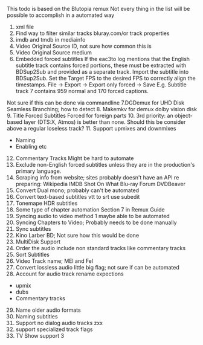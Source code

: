This todo is based on the Blutopia remux
Not every thing in the list will be possible to accomplish in a automated way


1. xml file
2. Find way to filter similar tracks bluray.com/or track properties
2. imdb and tmdb in mediainfo
3. Video Original Source ID, not sure how common this is
4. Video Original Source medium
5. Embedded forced subtitles
   If the eac3to log mentions that the English subtitle track contains forced portions, these must be extracted with BDSup2Sub and provided as a separate track.
   Import the subtitle into BDSup2Sub.
   Set the Target FPS to the desired FPS to correctly align the timestamps.
   File → Export → Export only forced → Save
   E.g. Subtitle track 7 contains 959 normal and 170 forced captions.

Not sure if this can be done via commandline
7.DGDemux for UHD Disk Seamless Branching; how to detect 8. Makemkv for demux dolby vision disk 9. Title Forced Subtitles Forced for foreign parts 10. 3rd priority: an object-based layer (DTS:X, Atmos) is better than none. Should this be consider above a regular loseless track? 11. Support upmixes and downmixes

- Naming
- Enabling etc

12. Commentary Tracks
    Might be hard to automate
13. Exclude non-English forced subtitles unless they are in the production's primary language.
14. Scraping info from website; sites probably doesn't have an API
    re preparing:
    Wikipedia
    IMDB
    Shot On What
    Blu-ray Forum
    DVDBeaver
15. Convert Dual mono; probably can't be automated
16. Convert text-based subtitles vtt to srt use subedit
17. Tonemape HDR subtitles
18. Some type of chapter automation Section 7 in Remux Guide
19. Syncing audio to video method 1 maybe able to be automated
20. Syncing Chapters to Video; Probably needs to be done manually
21. Sync subtitles
22. Kino Larber BD; Not sure how this would be done
23. MultiDisk Support
24. Order the audio include non standard tracks like commentary tracks
25. Sort Subtitles
26. Video Track name; MEl and Fel 
27. Convert lossless audio little big flag; not sure if can be automated
28. Account for audio track rename expections
- upmix
- dubs
- Commentary tracks
29. Name older audio formats
30. Naming subtitles
31. Support no dialog audio tracks zxx
32. support specialized track flags
33. TV Show support
3

